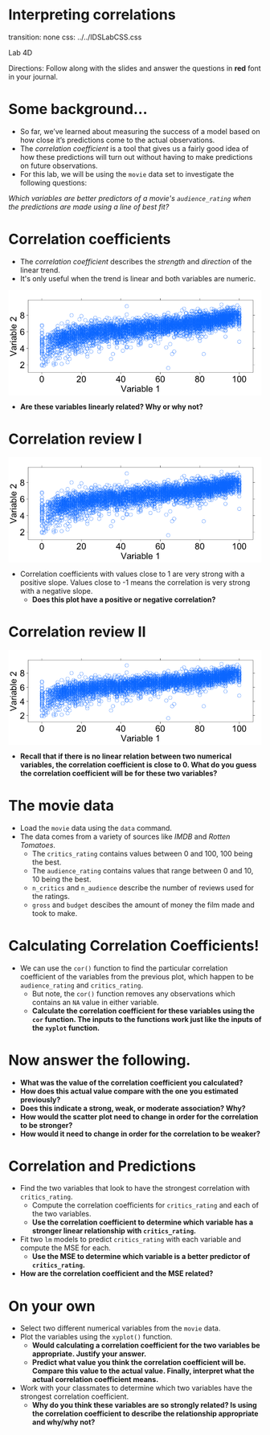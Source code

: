 Interpreting correlations
===
transition: none
css: ../../IDSLabCSS.css

Lab 4D

Directions: Follow along with the slides and answer the questions in **red** font in your journal.




Some background...
===
- So far, we’ve learned about measuring the success of a model based on how close it’s predictions come to the actual observations. 
- The _correlation coefficient_ is a tool that gives us a fairly good idea of how these predictions will turn out without having to make predictions on future observations.
- For this lab, we will be using the `movie` data set to investigate the following questions:

_Which variables are better predictors of a movie's `audience_rating` when the predictions are made using a line of best fit?_


Correlation coefficients
===
- The _correlation coefficient_ describes the _strength_ and _direction_ of the linear trend.
- It's only useful when the trend is linear and both variables are numeric.
<img src="lab4d-figure/unnamed-chunk-2-1.png" title="plot of chunk unnamed-chunk-2" alt="plot of chunk unnamed-chunk-2" style="display: block; margin: auto;" />

- **Are these variables linearly related? Why or why not?**


Correlation review I
===

<img src="lab4d-figure/unnamed-chunk-3-1.png" title="plot of chunk unnamed-chunk-3" alt="plot of chunk unnamed-chunk-3" style="display: block; margin: auto;" />

- Correlation coefficients with values close to 1 are very strong with a positive slope. Values close to -1 means the correlation is very strong with a negative slope. 
    - **Does this plot have a positive or negative correlation?**

Correlation review II
===

<img src="lab4d-figure/unnamed-chunk-4-1.png" title="plot of chunk unnamed-chunk-4" alt="plot of chunk unnamed-chunk-4" style="display: block; margin: auto;" />

- **Recall that if there is no linear relation between two numerical variables, the correlation coefficient is close to 0. What do you guess the correlation coefficient will be for these two variables?**


The movie data
=== 

- Load the `movie` data using the `data` command.
- The data comes from a variety of sources like _IMDB_ and _Rotten Tomatoes_. 
    - The `critics_rating` contains values between 0 and 100, 100 being the best.
    - The `audience_rating` contains values that range between 0 and 10, 10 being the best.
    - `n_critics` and `n_audience` describe the number of reviews used for the ratings.
    - `gross` and `budget` descibes the amount of money the film made and took to make.


Calculating Correlation Coefficients!
===

- We can use the `cor()` function to find the particular correlation coefficient of the variables from the previous plot, which happen to be `audience_rating` and `critics_rating`.
    - But note, the `cor()` function removes any observations which contains an `NA` value in either variable.
    - **Calculate the correlation coefficient for these variables using the `cor` function. The inputs to the functions work just like the inputs of the `xyplot` function.**


Now answer the following.
===

- **What was the value of the correlation coefficient you calculated?**
- **How does this actual value compare with the one you estimated previously?**
- **Does this indicate a strong, weak, or moderate association? Why?**
- **How would the scatter plot need to change in order for the correlation to be stronger?**
- **How would it need to change in order for the correlation to be weaker?**


<!-- What if we changed the data? -->
<!-- === -->
<!-- - **Would the correlation coefficient change if we took all of our values and subtracted 50 from all of the `critics_score`? Why do you think this is?** -->
<!-- - Test your answer by running the following code: -->
<!-- ```{r, eval=FALSE} -->
<!-- cor(audience_rating~(critics_rating-50),  -->
<!--      data = movie) -->
<!-- ``` -->
<!-- - **What value was returned for the correlation coefficient?** -->
<!-- - **How does this actual value compare with the one you estimated previously?** -->

<!-- What if we changed the data, again? -->
<!-- === -->

<!-- - **What happens to the correlation coefficient if we multiplied all of the `critics_rating` values by 50?  How do you explain this?** -->
<!-- - Test your answer by running the following code: -->
<!-- ```{r, eval=FALSE} -->
<!-- cor(audience_rating~(critics_rating*50), data = movie) -->
<!-- ``` -->
<!-- - **What value was returned for the correlation coefficient?** -->
<!-- - **How does this actual value compare with the one you estimated previously?** -->


Correlation and Predictions
===

- Find the two variables that look to have the strongest correlation with `critics_rating`.
    - Compute the correlation coefficients for `critics_rating` and each of the two variables.
    - **Use the correlation coefficient to determine which variable has a stronger linear relationship with `critics_rating`.**
- Fit two `lm` models to predict `critics_rating` with each variable and compute the MSE for each. 
    - **Use the MSE to determine which variable is a better predictor of `critics_rating`.**
- **How are the correlation coefficient and the MSE related?**


On your own
===
- Select two different numerical variables from the `movie` data.
- Plot the variables using the `xyplot()` function.
    - **Would calculating a correlation coefficient for the two variables be appropriate. Justify your answer.**
    - **Predict what value you think the correlation coefficient will be. Compare this value to the actual value. Finally, interpret what the actual correlation coefficient means.**
- Work with your classmates to determine which two variables have the strongest correlation coefficient.
  - **Why do you think these variables are so strongly related? Is using the correlation coefficient to describe the relationship appropriate and why/why not?**
